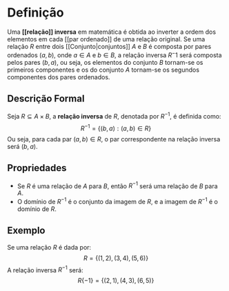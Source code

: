# Definição
Uma **[[relação]] inversa** em matemática é obtida ao inverter a ordem dos elementos em cada [[par ordenado]] de uma relação original. Se uma relação $R$ entre dois [[Conjunto|conjuntos]] $A$ e $B$ é composta por pares ordenados $(a,b)$, onde $a∈A$ e $b∈B$, a relação inversa $R^−1$ será composta pelos pares $(b,a)$, ou seja, os elementos do conjunto $B$ tornam-se os primeiros componentes e os do conjunto $A$ tornam-se os segundos componentes dos pares ordenados.
## Descrição Formal
Seja $R \subseteq A \times B$, a **relação inversa** de $R$, denotada por $R^{-1}$, é definida como:
$$ R^{-1} = \{(b,a) : (a,b) \in R\} $$
Ou seja, para cada par $(a, b) \in R$, o par correspondente na relação inversa será $(b, a)$.
## Propriedades
- Se $R$ é uma relação de $A$ para $B$, então $R^{-1}$ será uma relação de $B$ para $A$.
- O domínio de $R^{-1}$ é o conjunto da imagem de $R$, e a imagem de $R^{-1}$ é o domínio de $R$.
## Exemplo
Se uma relação $R$ é dada por:
$$ R = \{(1,2),(3,4),(5,6)\} $$
A relação inversa $R^{-1}$ será:
$$ R\{-1\} = \{(2,1),(4,3),(6,5)\} $$